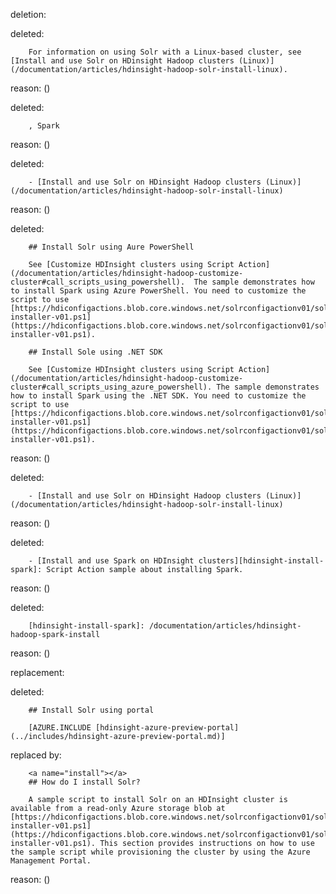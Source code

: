 deletion:

deleted:

		For information on using Solr with a Linux-based cluster, see [Install and use Solr on HDinsight Hadoop clusters (Linux)](/documentation/articles/hdinsight-hadoop-solr-install-linux).

reason: ()

deleted:

		, Spark

reason: ()

deleted:

		- [Install and use Solr on HDinsight Hadoop clusters (Linux)](/documentation/articles/hdinsight-hadoop-solr-install-linux)

reason: ()

deleted:

		## Install Solr using Aure PowerShell
		
		See [Customize HDInsight clusters using Script Action](/documentation/articles/hdinsight-hadoop-customize-cluster#call_scripts_using_powershell).  The sample demonstrates how to install Spark using Azure PowerShell. You need to customize the script to use [https://hdiconfigactions.blob.core.windows.net/solrconfigactionv01/solr-installer-v01.ps1](https://hdiconfigactions.blob.core.windows.net/solrconfigactionv01/solr-installer-v01.ps1).
		
		## Install Sole using .NET SDK
		
		See [Customize HDInsight clusters using Script Action](/documentation/articles/hdinsight-hadoop-customize-cluster#call_scripts_using_azure_powershell). The sample demonstrates how to install Spark using the .NET SDK. You need to customize the script to use [https://hdiconfigactions.blob.core.windows.net/solrconfigactionv01/solr-installer-v01.ps1](https://hdiconfigactions.blob.core.windows.net/solrconfigactionv01/solr-installer-v01.ps1).

reason: ()

deleted:

		- [Install and use Solr on HDinsight Hadoop clusters (Linux)](/documentation/articles/hdinsight-hadoop-solr-install-linux)

reason: ()

deleted:

		- [Install and use Spark on HDInsight clusters][hdinsight-install-spark]: Script Action sample about installing Spark.

reason: ()

deleted:

		[hdinsight-install-spark]: /documentation/articles/hdinsight-hadoop-spark-install

reason: ()

replacement:

deleted:

		## Install Solr using portal
		
		[AZURE.INCLUDE [hdinsight-azure-preview-portal](../includes/hdinsight-azure-preview-portal.md)]

replaced by:

		<a name="install"></a>
		## How do I install Solr?
		
		A sample script to install Solr on an HDInsight cluster is available from a read-only Azure storage blob at [https://hdiconfigactions.blob.core.windows.net/solrconfigactionv01/solr-installer-v01.ps1](https://hdiconfigactions.blob.core.windows.net/solrconfigactionv01/solr-installer-v01.ps1). This section provides instructions on how to use the sample script while provisioning the cluster by using the Azure Management Portal.

reason: ()

